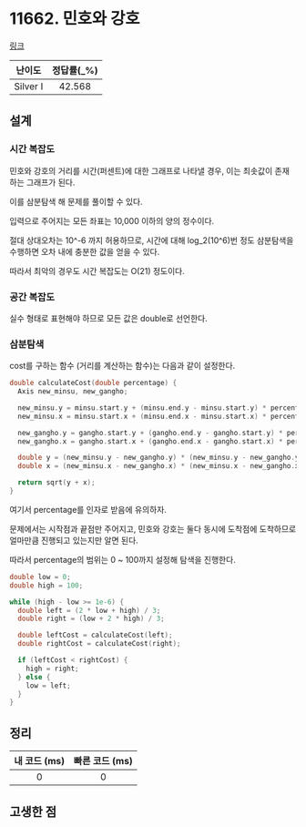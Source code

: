 # 11662. 민호와 강호

[링크](https://www.acmicpc.net/problem/11662)

|  난이도  | 정답률(\_%) |
| :------: | :---------: |
| Silver I |   42.568    |

## 설계

### 시간 복잡도

민호와 강호의 거리를 시간(퍼센트)에 대한 그래프로 나타낼 경우, 이는 최솟값이 존재하는 그래프가 된다.

이를 삼분탐색 해 문제를 풀이할 수 있다.

입력으로 주어지는 모든 좌표는 10,000 이하의 양의 정수이다.

절대 상대오차는 10^-6 까지 허용하므로, 시간에 대해 log_2(10^6)번 정도 삼분탐색을 수행하면 오차 내에 충분한 값을 얻을 수 있다.

따라서 최악의 경우도 시간 복잡도는 O(21) 정도이다.

### 공간 복잡도

실수 형태로 표현해야 하므로 모든 값은 double로 선언한다.

### 삼분탐색

cost를 구하는 함수 (거리를 계산하는 함수)는 다음과 같이 설정한다.

```cpp
double calculateCost(double percentage) {
  Axis new_minsu, new_gangho;

  new_minsu.y = minsu.start.y + (minsu.end.y - minsu.start.y) * percentage / 100;
  new_minsu.x = minsu.start.x + (minsu.end.x - minsu.start.x) * percentage / 100;

  new_gangho.y = gangho.start.y + (gangho.end.y - gangho.start.y) * percentage / 100;
  new_gangho.x = gangho.start.x + (gangho.end.x - gangho.start.x) * percentage / 100;

  double y = (new_minsu.y - new_gangho.y) * (new_minsu.y - new_gangho.y);
  double x = (new_minsu.x - new_gangho.x) * (new_minsu.x - new_gangho.x);

  return sqrt(y + x);
}
```

여기서 percentage를 인자로 받음에 유의하자.

문제에서는 시작점과 끝점만 주어지고, 민호와 강호는 둘다 동시에 도착점에 도착하므로 얼마만큼 진행되고 있는지만 알면 된다.

따라서 percentage의 범위는 0 ~ 100까지 설정해 탐색을 진행한다.

```cpp
double low = 0;
double high = 100;

while (high - low >= 1e-6) {
  double left = (2 * low + high) / 3;
  double right = (low + 2 * high) / 3;

  double leftCost = calculateCost(left);
  double rightCost = calculateCost(right);

  if (leftCost < rightCost) {
    high = right;
  } else {
    low = left;
  }
}
```

## 정리

| 내 코드 (ms) | 빠른 코드 (ms) |
| :----------: | :------------: |
|      0       |       0        |

## 고생한 점

